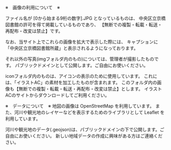 ※　画像の利用について　※

ファイル名が [0から始まる9桁の数字].JPG となっているものは、
中央区立京橋図書館の許可を得て掲載しているものであり、
【無断での複製・転載・転送・再配布・改変は禁止】です。

なお、当サイト上でこれらの画像を拡大で表示した際には、
キャプションに「中央区立京橋図書館所蔵」と表示されるようになっております。

それ以外の写真(imgフォルダ内のもの)については、管理者が撮影したものです。
パブリックドメインとして公開します。ご自由にお使いください。

iconフォルダ内のものは、アイコンの表示のために使用しています。
これには、「イラストAC」の素材を加工したものが含まれます。
このフォルダ内の画像も【無断での複製・転載・転送・再配布・改変は禁止】とします。
イラストACのサイトからダウンロードしてご利用ください。


※　データについて　※
地図の画像は OpenStreetMap を利用しています。
また、河川や観光地のレイヤーなどを表示するためのライブラリとして Leaflet を利用しています。

河川や観光地のデータ(.geojson)は、パブリックドメインの下で公開します。ご自由にお使いください。
新しい地域データの作成に興味がある方はご連絡ください。

